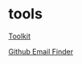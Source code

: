# tools

[Toolkit](https://tools.fouad.org)

[Github Email Finder](https://tools.fouad.org/github-email)

